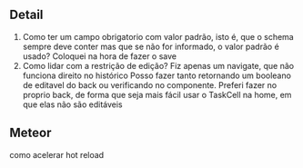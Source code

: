 ## Detail
1. Como ter um campo obrigatorio com valor padrão, isto é, que o schema sempre deve conter mas que se não for informado, o valor padrão é usado?
   Coloquei na hora de fazer o save
2. Como lidar com a restrição de edição? Fiz apenas um navigate, que não funciona direito no histórico
   Posso fazer tanto retornando um booleano de editavel do back ou verificando no componente. Preferi fazer no proprio
   back, de forma que seja mais fácil usar o TaskCell na home, em que elas não são editáveis

## Meteor

como acelerar hot reload
